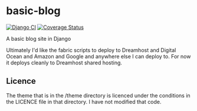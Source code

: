 # basic-blog

[![Django CI](https://github.com/tobyontour/basic-blog/actions/workflows/django.yml/badge.svg)](https://github.com/tobyontour/basic-blog/actions/workflows/django.yml)
[![Coverage Status](https://coveralls.io/repos/tobyontour/basic-blog/badge.svg?branch=master)](https://coveralls.io/r/tobyontour/basic-blog?branch=master)

A basic blog site in Django

Ultimately I'd like the fabric scripts to deploy to Dreamhost and Digital 
Ocean and Amazon and Google and anywhere else I can deploy to. For now it
deploys cleanly to Dreamhost shared hosting.

## Licence

The theme that is in the /theme directory is licenced under the conditions
in the LICENCE file in that directory. I have not modified that code.


